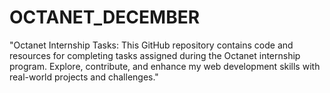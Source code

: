 # OCTANET_DECEMBER
"Octanet Internship Tasks: This GitHub repository contains code and resources for completing tasks assigned during the Octanet internship program. Explore, contribute, and enhance my web development skills with real-world projects and challenges."

